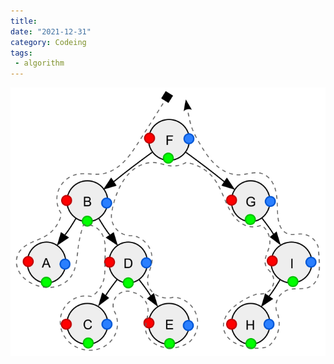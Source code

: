 ```yaml
---
title: 
date: "2021-12-31"
category: Codeing
tags:
 - algorithm
---
```




![](./Sorted_binary_tree_ALL_RGB.svg)